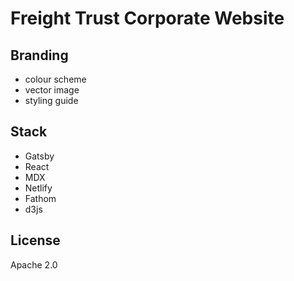 # Freight Trust Corporate Website 

## Branding

- colour scheme
- vector image
- styling guide

## Stack

- Gatsby
- React
- MDX
- Netlify
- Fathom 
- d3js 

## License 

Apache 2.0
